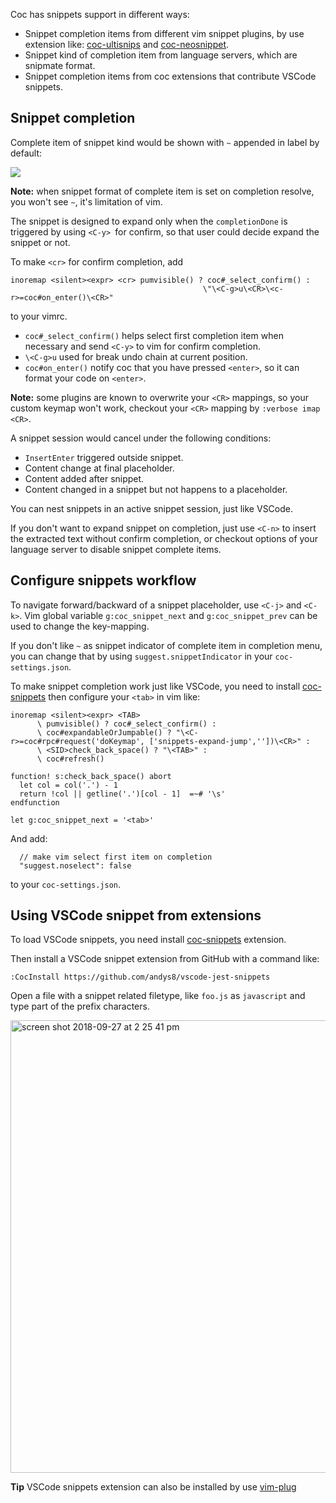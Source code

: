 Coc has snippets support in different ways:

* Snippet completion items from different vim snippet plugins, by use extension like: [coc-ultisnips](https://www.npmjs.com/package/coc-ultisnips) and [coc-neosnippet](https://www.npmjs.com/package/coc-neosnippet).
* Snippet kind of completion item from language servers, which are snipmate format.
* Snippet completion items from coc extensions that contribute VSCode snippets.

## Snippet completion

Complete item of snippet kind would be shown with `~` appended in label by default:

![](https://user-images.githubusercontent.com/251450/42562999-b4eb9634-852f-11e8-9f61-bab2bc19db3f.png)

**Note:** when snippet format of complete item is set on completion resolve, you won't see `~`, it's limitation of vim.

The snippet is designed to expand only when the `completionDone` is triggered by using `<C-y> `for confirm, so that user could decide expand the snippet or not. 

To make `<cr>` for confirm completion, add

``` vim
inoremap <silent><expr> <cr> pumvisible() ? coc#_select_confirm() : 
                                           \"\<C-g>u\<CR>\<c-r>=coc#on_enter()\<CR>"
```
to your vimrc.

* `coc#_select_confirm()` helps select first completion item when necessary and send `<C-y>` to vim for confirm completion.
* `\<C-g>u` used for break undo chain at current position.
* `coc#on_enter()` notify coc that you have pressed `<enter>`, so it can format your code on `<enter>`.

**Note:** some plugins are known to overwrite your `<CR>` mappings, so your custom keymap won't work, checkout your `<CR>` mapping by `:verbose imap <CR>`. 

A snippet session would cancel under the following conditions:

* `InsertEnter` triggered outside snippet.
* Content change at final placeholder.
* Content added after snippet.
* Content changed in a snippet but not happens to a placeholder.

You can nest snippets in an active snippet session, just like VSCode.

If you don't want to expand snippet on completion, just use `<C-n>` to insert the extracted text without confirm completion, or checkout options of your language server to disable snippet complete items.

## Configure snippets workflow

To navigate forward/backward of a snippet placeholder, use `<C-j>` and `<C-k>`.
Vim global variable `g:coc_snippet_next` and `g:coc_snippet_prev` can be used to change the key-mapping.

If you don't like `~` as snippet indicator of complete item in completion menu, you can change that by using `suggest.snippetIndicator` in your `coc-settings.json`.

To make snippet completion work just like VSCode, you need to install [coc-snippets](https://github.com/neoclide/coc-snippets) then configure your `<tab>` in vim like:

``` vim
inoremap <silent><expr> <TAB>
      \ pumvisible() ? coc#_select_confirm() :
      \ coc#expandableOrJumpable() ? "\<C-r>=coc#rpc#request('doKeymap', ['snippets-expand-jump',''])\<CR>" :
      \ <SID>check_back_space() ? "\<TAB>" :
      \ coc#refresh()

function! s:check_back_space() abort
  let col = col('.') - 1
  return !col || getline('.')[col - 1]  =~# '\s'
endfunction

let g:coc_snippet_next = '<tab>'
```

And add:

``` jsonc
  // make vim select first item on completion
  "suggest.noselect": false
```
to your `coc-settings.json`.

## Using VSCode snippet from extensions

To load VSCode snippets, you need install [coc-snippets](https://github.com/neoclide/coc-snippets) extension.

Then install a VSCode snippet extension from GitHub with a command like:

```
:CocInstall https://github.com/andys8/vscode-jest-snippets
```

Open a file with a snippet related filetype, like `foo.js` as `javascript` and type part of the prefix characters.

<img width="724" alt="screen shot 2018-09-27 at 2 25 41 pm" src="https://user-images.githubusercontent.com/251450/46127038-edadb280-c261-11e8-8e94-957b6d62c9a9.png">

**Tip** VSCode snippets extension can also be installed by use [vim-plug](https://github.com/junegunn/vim-plug)
